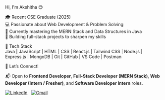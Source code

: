  Hi, I'm Akshitha 😊

🎓 Recent CSE Graduate (2025)  
💻 Passionate about Web Development & Problem Solving  
🎯 Currently mastering the MERN Stack and Data Structures in Java  
🚀 Building full-stack projects to sharpen my skills  

 🔧 Tech Stack  
Java | JavaScript | HTML | CSS | React.js | Tailwind CSS | Node.js | Express.js | MongoDB | Git | GitHub | VS Code | Postman

 🤝 Let’s Connect!

📬 Open to **Frontend Developer**, **Full-Stack Developer (MERN Stack)**, **Web Developer (Intern / Fresher)**, and **Software Developer Intern** roles.


[![LinkedIn](https://img.shields.io/badge/LinkedIn-blue?logo=linkedin&logoColor=white&style=for-the-badge)](https://www.linkedin.com/in/pasupuleti-akshitha-b7aa3334a/) &nbsp;
[![Gmail](https://img.shields.io/badge/Gmail-red?logo=gmail&logoColor=white&style=for-the-badge)](mailto:akshithapasupuleti@gmail.com)
